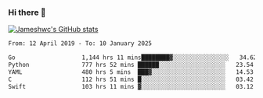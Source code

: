### Hi there 👋

[![Jameshwc's GitHub stats](https://github-readme-stats.vercel.app/api?username=jameshwc)](https://github.com/anuraghazra/github-readme-stats)

<!--START_SECTION:waka-->

```txt
From: 12 April 2019 - To: 10 January 2025

Go                   1,144 hrs 11 mins████████▓░░░░░░░░░░░░░░░░   34.62 %
Python               777 hrs 52 mins ██████░░░░░░░░░░░░░░░░░░░   23.54 %
YAML                 480 hrs 5 mins  ███▓░░░░░░░░░░░░░░░░░░░░░   14.53 %
C                    112 hrs 51 mins █░░░░░░░░░░░░░░░░░░░░░░░░   03.42 %
Swift                103 hrs 11 mins ▓░░░░░░░░░░░░░░░░░░░░░░░░   03.12 %
```

<!--END_SECTION:waka-->